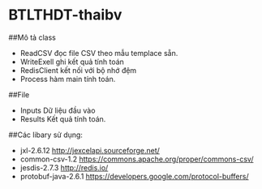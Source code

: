 # BTLTHDT-thaibv
##Mô tả class
* ReadCSV đọc file CSV theo mẫu templace sẵn.
* WriteExell ghi kết quả tính toán
* RedisClient kết nối với bộ nhớ đệm
* Process hàm main tính toán.

##File 
* Inputs Dữ liệu đầu vào
* Results Kết quả tính toán.

##Các libary sử dụng:
* jxl-2.6.12	http://jexcelapi.sourceforge.net/
* common-csv-1.2	https://commons.apache.org/proper/commons-csv/
* jesdis-2.7.3	http://redis.io/
* protobuf-java-2.6.1	https://developers.google.com/protocol-buffers/
